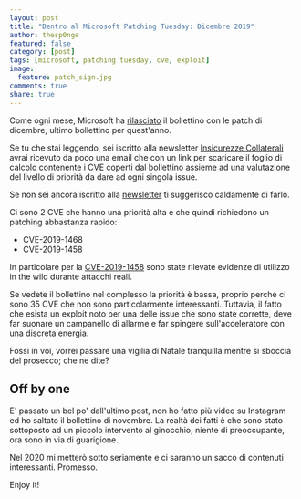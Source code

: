 ```yaml
---
layout: post
title: "Dentro al Microsoft Patching Tuesday: Dicembre 2019"
author: thesp0nge
featured: false
category: [post]
tags: [microsoft, patching tuesday, cve, exploit]
image:
  feature: patch_sign.jpg
comments: true
share: true
---
```


Come ogni mese, Microsoft ha [rilasciato](https://portal.msrc.microsoft.com/en-us/security-guidance/releasenotedetail/2019-Dec) il bollettino con le patch di dicembre, ultimo bollettino per quest'anno.

Se tu che stai leggendo, sei iscritto alla newsletter [Insicurezze
Collaterali](https://codiceinsicuro.it/newsletter/) avrai ricevuto da poco una
email che con un link per scaricare il foglio di calcolo contenente i CVE
coperti dal bollettino assieme ad una valutazione del livello di priorità da
dare ad ogni singola issue.

Se non sei ancora iscritto alla
[newsletter](https://codiceinsicuro.it/newsletter/) ti suggerisco caldamente di
farlo.

Ci sono 2 CVE che hanno una priorità alta e che quindi richiedono un patching abbastanza rapido:

* CVE-2019-1468
* CVE-2019-1458

In particolare per la [CVE-2019-1458](https://securelist.com/windows-0-day-exploit-cve-2019-1458-used-in-operation-wizardopium/95432/) sono state rilevate evidenze di utilizzo in the wild durante attacchi reali.

Se vedete il bollettino nel complesso la priorità è bassa, proprio perché ci sono 35 CVE che non sono particolarmente interessanti. Tuttavia, il fatto che esista un exploit noto per una delle issue che sono state corrette, deve far suonare un campanello di allarme e far spingere sull'acceleratore con una discreta energia.

Fossi in voi, vorrei passare una vigilia di Natale tranquilla mentre si sboccia del prosecco; che ne dite?

## Off by one

E' passato un bel po' dall'ultimo post, non ho fatto più video su Instagram ed ho saltato il bollettino di novembre. La realtà dei fatti è che sono stato sottoposto ad un piccolo intervento al ginocchio, niente di preoccupante, ora sono in via di guarigione.

Nel 2020 mi metterò sotto seriamente e ci saranno un sacco di contenuti interessanti. Promesso.


Enjoy it!
